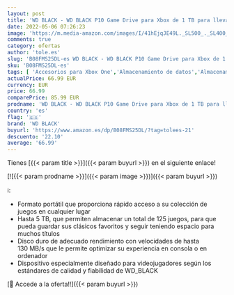 ```yaml
---
layout: post
title: 'WD BLACK - WD BLACK P10 Game Drive para Xbox de 1 TB para llevar tu colección de juegos Xbox allí donde vayas'
date: 2022-05-06 07:26:23
image: 'https://m.media-amazon.com/images/I/41hEjqJE49L._SL500_._SL400_.jpg'
comments: true
category: ofertas
author: 'tole.es'
slug: 'B08FMS25DL-es WD BLACK - WD BLACK P10 Game Drive para Xbox de 1 TB para...'
sku: 'B08FMS25DL-es'
tags: [ 'Accesorios para Xbox One','Almacenamiento de datos','Almacenamiento de datos externo','Discos duros externos','Hardware y juegos para Xbox One','Informática','Videojuegos','wd black','xbox','🇪🇸', ]
actualPrice: 66.99 EUR
currency: EUR
price: 66.99
comparePrice: 85.99 EUR
prodname: 'WD BLACK - WD BLACK P10 Game Drive para Xbox de 1 TB para llevar tu colección de juegos Xbox allí donde vayas'
country: 'es'
flag: '🇪🇸'
brand: 'WD BLACK'
buyurl: 'https://www.amazon.es/dp/B08FMS25DL/?tag=tolees-21'
descuento: '22.10'
average: '66.99'
---
```


Tienes [{{< param title >}}]({{< param buyurl >}}) en el siguiente enlace!

[![{{< param prodname >}}]({{< param image >}})]({{< param buyurl >}})

ℹ️:

- Formato portátil que proporciona rápido acceso a su colección de juegos en cualquier lugar
- Hasta 5 TB, que permiten almacenar un total de 125 juegos, para que pueda guardar sus clásicos favoritos y seguir teniendo espacio para muchos títulos
- Disco duro de adecuado rendimiento con velocidades de hasta 130 MB/s que le permite optimizar su experiencia en consola o en ordenador
- Dispositivo especialmente diseñado para videojugadores según los estándares de calidad y fiabilidad de WD_BLACK

[🛒 Accede a la oferta!!]({{< param buyurl >}})
